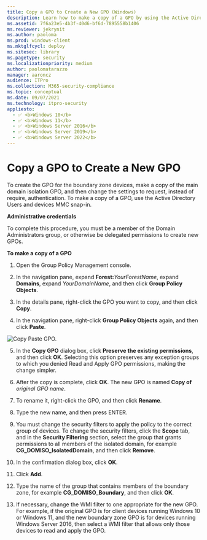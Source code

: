 ```yaml
---
title: Copy a GPO to Create a New GPO (Windows)
description: Learn how to make a copy of a GPO by using the Active Directory Users and devices MMC snap-in to create a GPO for boundary zone devices.
ms.assetid: 7f6a23e5-4b3f-40d6-bf6d-7895558b1406
ms.reviewer: jekrynit
ms.author: paoloma
ms.prod: windows-client
ms.mktglfcycl: deploy
ms.sitesec: library
ms.pagetype: security
ms.localizationpriority: medium
author: paolomatarazzo
manager: aaroncz
audience: ITPro
ms.collection: M365-security-compliance
ms.topic: conceptual
ms.date: 09/07/2021
ms.technology: itpro-security
appliesto: 
  - ✅ <b>Windows 10</b>
  - ✅ <b>Windows 11</b>
  - ✅ <b>Windows Server 2016</b>
  - ✅ <b>Windows Server 2019</b>
  - ✅ <b>Windows Server 2022</b>
---
```


# Copy a GPO to Create a New GPO


To create the GPO for the boundary zone devices, make a copy of the main domain isolation GPO, and then change the settings to request, instead of require, authentication. To make a copy of a GPO, use the Active Directory Users and devices MMC snap-in.

**Administrative credentials**

To complete this procedure, you must be a member of the Domain Administrators group, or otherwise be delegated permissions to create new GPOs.

**To make a copy of a GPO**

1. Open the Group Policy Management console.

2. In the navigation pane, expand **Forest:**<em>YourForestName</em>, expand **Domains**, expand *YourDomainName*, and then click **Group Policy Objects**.

3. In the details pane, right-click the GPO you want to copy, and then click **Copy**.

4. In the navigation pane, right-click **Group Policy Objects** again, and then click **Paste**.

  ![Copy Paste GPO.](/images/grouppolicy-paste.png)

5. In the **Copy GPO** dialog box, click **Preserve the existing permissions**, and then click **OK**. Selecting this option preserves any exception groups to which you denied Read and Apply GPO permissions, making the change simpler.

6. After the copy is complete, click **OK**. The new GPO is named **Copy of** *original GPO name*.

7. To rename it, right-click the GPO, and then click **Rename**.

8. Type the new name, and then press ENTER.

9. You must change the security filters to apply the policy to the correct group of devices. To change the security filters, click the **Scope** tab, and in the **Security Filtering** section, select the group that grants permissions to all members of the isolated domain, for example **CG\_DOMISO\_IsolatedDomain**, and then click **Remove**.

10. In the confirmation dialog box, click **OK**.

11. Click **Add**.

12. Type the name of the group that contains members of the boundary zone, for example **CG\_DOMISO\_Boundary**, and then click **OK**.

13. If necessary, change the WMI filter to one appropriate for the new GPO. For example, if the original GPO is for client devices running Windows 10 or Windows 11, and the new boundary zone GPO is for devices running Windows Server 2016, then select a WMI filter that allows only those devices to read and apply the GPO.
